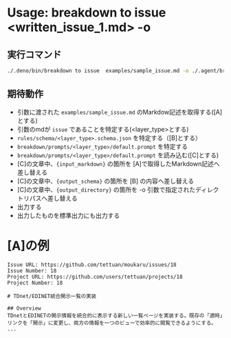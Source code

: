 # Usage: breakdown to issue <written_issue_1.md> -o <issue-dir>

## 実行コマンド

```sh
./.deno/bin/breakdown to issue  examples/sample_issue.md -o ./.agent/breakdown/issues
```

## 期待動作

- 引数に渡された `examples/sample_issue.md` のMarkdow記述を取得する([A]とする)
- 引数のmdが `issue` であることを特定する(<layer_type>とする)
- `rules/schema/<layer_type>.schema.json` を特定する（[B]とする）
- `breakdown/prompts/<layer_type>/default.prompt` を特定する
- `breakdown/prompts/<layer_type>/default.prompt` を読み込む([C]とする)
- [C]の文章中、`{input_markdown}` の箇所を [A]で取得したMarkdown記述へ差し替える
- [C]の文章中、`{output_schema}` の箇所を [B] の内容へ差し替える
- [C]の文章中、`{output_directory}` の箇所を -o 引数で指定されたディレクトリパスへ差し替える
- 出力する
- 出力したものを標準出力にも出力する

# [A]の例

```
Issue URL: https://github.com/tettuan/moukaru/issues/18
Issue Number: 18
Project URL: https://github.com/users/tettuan/projects/18
Project Number: 18

# TDnet/EDINET統合開示一覧の実装

## Overview
TDnetとEDINETの開示情報を統合的に表示する新しい一覧ページを実装する。既存の「適時」リンクを「開示」に変更し、両方の情報を一つのビューで効率的に閲覧できるようにする。
...
```
